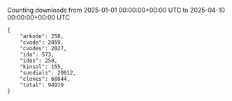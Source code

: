 
Counting downloads from 2025-01-01 00:00:00+00:00 UTC to 2025-04-10 00:00:00+00:00 UTC

```
{
    "arkode": 250,
    "cvode": 2859,
    "cvodes": 2027,
    "ida": 573,
    "idas": 250,
    "kinsol": 155,
    "sundials": 20012,
    "clones": 68844,
    "total": 94970
}
```
